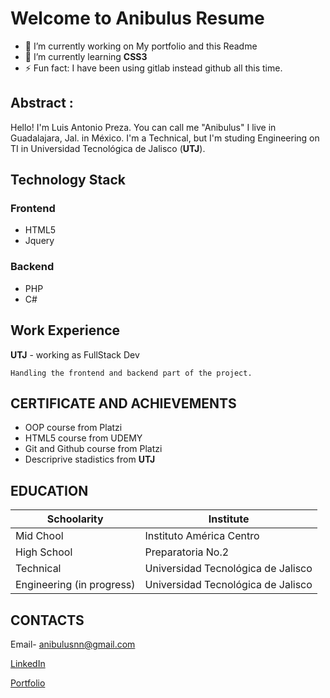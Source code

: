 # Welcome to Anibulus Resume 


- 🔭 I’m currently working on My portfolio and this Readme
- 🌱 I’m currently learning **CSS3**
- ⚡ Fun fact:  I have been  using gitlab instead github all this time.

## Abstract :

Hello! I'm Luis Antonio Preza.
You can call me "Anibulus" I live in Guadalajara, Jal. in México. 
I'm a Technical, but I'm studing Engineering on TI in Universidad Tecnológica de Jalisco (**UTJ**).

## Technology Stack
### Frontend

<!--CSS3 (flex and grid )
Javascript
    Bootstrap
    Materialise CSS
    Gulp
-->
- HTML5
- Jquery
    
### Backend

- PHP
- C#

## Work Experience

**UTJ** - working as FullStack Dev

    Handling the frontend and backend part of the project.

<!--## Projects
### Personal Portfolio 

It is 100% PWA user can install it via chrome after installation work like native app
it can work offline with the help of sercice worker
Language used: HTML ,CSS ,Matrailize, JS
-->
## CERTIFICATE AND ACHIEVEMENTS

- OOP course from Platzi
- HTML5 course from UDEMY
- Git and Github course from Platzi
- Descriprive stadistics from **UTJ**

## EDUCATION
|Schoolarity|Institute|
|-----------|-----|
|Mid Chool|Instituto América Centro|
|High School|Preparatoria No.2|
|Technical|Universidad Tecnológica de Jalisco|
|Engineering (in progress)|Universidad Tecnológica de Jalisco|


## CONTACTS

Email- anibulusnn@gmail.com

[LinkedIn](https://www.linkedin.com/in/luis-antonio-preza-padilla-5aa1b6188/)

[Portfolio](https://anibulus.github.io/)
